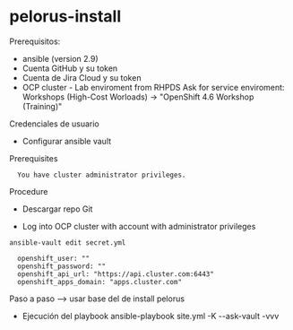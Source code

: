 # pelorus-install

Prerequisitos:
  - ansible (version 2.9)
  - Cuenta GitHub y su token
  - Cuenta de Jira Cloud y su token
  - OCP cluster - Lab enviroment from RHPDS
    Ask for service enviroment:
      Workshops (High-Cost Worloads) -> "OpenShift 4.6 Workshop (Training)"   

Credenciales de usuario

  - Configurar ansible vault

  Prerequisites

      You have cluster administrator privileges.

  Procedure

   - Descargar repo Git

   - Log into OCP cluster with account with administrator privileges

    ansible-vault edit secret.yml

      openshift_user: ""
      openshift_password: ""
      openshift_api_url: "https://api.cluster.com:6443"
      openshift_apps_domain: "apps.cluster.com"


Paso a paso --> usar base del de install pelorus
  - Ejecución del playbook
    ansible-playbook site.yml -K --ask-vault -vvv




